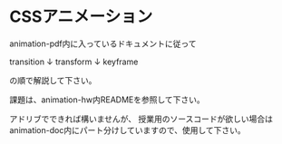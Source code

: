 # CSSアニメーション

animation-pdf内に入っているドキュメントに従って

transition
↓
transform
↓
keyframe

の順で解説して下さい。

課題は、animation-hw内READMEを参照して下さい。

アドリブでできれば構いませんが、
授業用のソースコードが欲しい場合はanimation-doc内にパート分けしていますので、使用して下さい。

